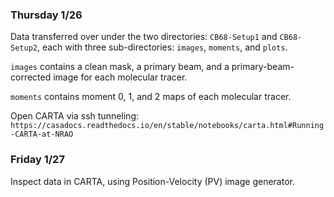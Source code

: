 ### Thursday 1/26

Data transferred over under the two directories: `CB68-Setup1` and `CB68-Setup2`, each with three sub-directories: `images`, `moments`, and `plots`.

`images` contains a clean mask, a primary beam, and a primary-beam-corrected image for each molecular tracer. 

`moments` contains moment 0, 1, and 2 maps of each molecular tracer.

Open CARTA via ssh tunneling: `https://casadocs.readthedocs.io/en/stable/notebooks/carta.html#Running-CARTA-at-NRAO`

### Friday 1/27

Inspect data in CARTA, using Position-Velocity (PV) image generator. 
